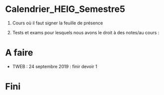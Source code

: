 # Calendrier_HEIG_Semestre5

1. Cours où il faut signer la feuille de présence  

2. Tests et exams pour lesquels nous avons le droit à des notes/au cours :  

# A faire 

- TWEB : 24 septembre 2019 : finir devoir 1


# Fini

